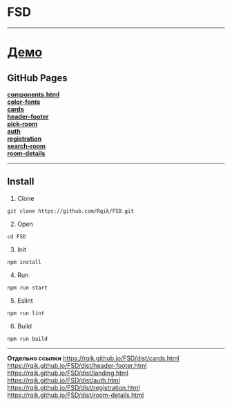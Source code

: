 # FSD

---

# [**Демо**](https://rqik.github.io/FSD)

## GitHub Pages

[**components.html**](https://rqik.github.io/FSD/dist/components-page.html) </br>
[**color-fonts**](https://rqik.github.io/FSD/dist/color-fonts.html) </br>
[**cards**](https://rqik.github.io/FSD/dist/cards.html) </br>
[**header-footer**](https://rqik.github.io/FSD/dist/header-footer.html) </br>
[**pick-room**](https://rqik.github.io/FSD/dist/pick-room.html) </br>
[**auth**](https://rqik.github.io/FSD/dist/auth.html) </br>
[**registration**](https://rqik.github.io/FSD/dist/registration.html) </br>
[**search-room**](https://rqik.github.io/FSD/dist/search-room.html) </br>
[**room-details**](https://rqik.github.io/FSD/dist/room-details.html) </br>

---

## **Install**

1. Clone

```console
git clone https://github.com/Rqik/FSD.git
```

2. Open

```console
cd FSD
```

3. Init

```console
npm install
```

4.  Run

```console
npm run start
```

5.  Eslint

```console
npm run lint
```

6.  Build

```console
npm run build
```

---

**Отдельно ссылки**
https://rqik.github.io/FSD/dist/cards.html </br>
https://rqik.github.io/FSD/dist/header-footer.html </br>
https://rqik.github.io/FSD/dist/landing.html </br>
https://rqik.github.io/FSD/dist/auth.html </br>
https://rqik.github.io/FSD/dist/registration.html </br>
https://rqik.github.io/FSD/dist/room-details.html </br>
